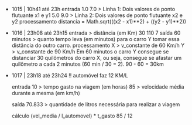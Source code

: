 - 1015 | 10h41 até 23h
    entrada
        1.0 7.0 > Linha 1: Dois valores de ponto flutuante x1 e y1
        5.0 9.0 > Linha 2: Dois valores de ponto flutuante x2 e y2
    processamento
        distancia = Math.sqrt(((x2 - x1)**2) + ((y2 - y1)**2))

- 1016 | 23h08 até 23h15
    entrada > distância (em Km)
        30 
        110
        7
    saída
        60 minutos > quanto tempo leva (em minutos) para o carro Y tomar essa distância do outro carro.
    processamento
        X > v_constante de 60 Km/h
        Y > v_constante de 90 Km/h
            Em 60 minutos o carro Y consegue se distanciar 30 quilômetros do carro X, ou seja, consegue se afastar um quilômetro a cada 2 minutos (60 min / 30 = 2).
            90 - 60 = 30km

- 1017 | 23h18 até 23h24
    !! automóvel faz 12 KM/L

    entrada
        10 > tempo gasto na viagem (em horas)
        85 > velocidade média durante a mesma (em km/h)

    saída
        70.833 > quantidade de litros necessária para realizar a viagem

    cálculo
        (vel_media / l_automovel) * t_gasto
        85 / 12

